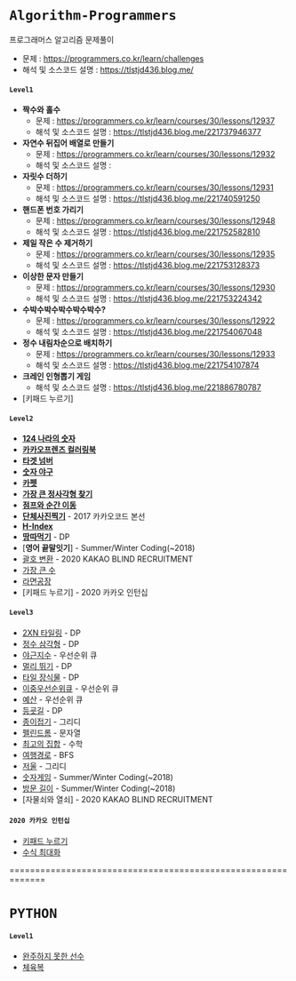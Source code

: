 # `Algorithm-Programmers`
프로그래머스 알고리즘 문제풀이

- 문제 : https://programmers.co.kr/learn/challenges
- 해석 및 소스코드 설명 : https://tlstjd436.blog.me/



#### `Level1`

- **짝수와 홀수**
  - 문제 : https://programmers.co.kr/learn/courses/30/lessons/12937
  - 해석 및 소스코드 설명 : https://tlstjd436.blog.me/221737946377
- **자연수 뒤집어 배열로 만들기**
  - 문제 : https://programmers.co.kr/learn/courses/30/lessons/12932
  - 해석 및 소스코드 설명 : 
- **자릿수 더하기**
  - 문제 : https://programmers.co.kr/learn/courses/30/lessons/12931
  - 해석 및 소스코드 설명 : https://tlstjd436.blog.me/221740591250
- <b>핸드폰 번호 가리기</b>
  - 문제 : https://programmers.co.kr/learn/courses/30/lessons/12948
  - 해석 및 소스코드 설명 : https://tlstjd436.blog.me/221752582810
- <b>제일 작은 수 제거하기</b>
  - 문제 : https://programmers.co.kr/learn/courses/30/lessons/12935
  - 해석 및 소스코드 설명 : https://tlstjd436.blog.me/221753128373
- <b>이상한 문자 만들기</b>
  - 문제 : https://programmers.co.kr/learn/courses/30/lessons/12930
  - 해석 및 소스코드 설명 : https://tlstjd436.blog.me/221753224342
- <b>﻿수박수박수박수박수박수?</b>
  - 문제 : https://programmers.co.kr/learn/courses/30/lessons/12922
  - 해석 및 소스코드 설명 : https://tlstjd436.blog.me/221754067048
- <b>정수 내림차순으로 배치하기</b>
  - 문제 : https://programmers.co.kr/learn/courses/30/lessons/12933
  - 해석 및 소스코드 설명 : https://tlstjd436.blog.me/221754107874
- <b>크레인 인형뽑기 게임</b>
  - 해석 및 소스코드 설명 : https://tlstjd436.blog.me/221886780787
- [키패드 누르기]

#### `Level2`

-  [**124 나라의 숫자**](https://tlstjd436.blog.me/221886880661/)
-  [**카카오프렌즈 컬러링북**](https://tlstjd436.blog.me/221893676600)
-  [**타겟 넘버**](https://tlstjd436.blog.me/221895611121)
-  [**숫자 야구**](https://tlstjd436.blog.me/221899214106)
-  [**카펫**](https://tlstjd436.blog.me/221901021656)
-  [**가장 큰 정사각형 찾기**](https://tlstjd436.blog.me/221905845053)
-  [**점프와 순간 이동**](https://tlstjd436.blog.me/221921620305)
-  [**단체사진찍기**](https://tlstjd436.blog.me/221951248500) - 2017 카카오코드 본선
-  [**H-Index**](https://tlstjd436.blog.me/221844040528)
-  [**땅따먹기**](https://tlstjd436.blog.me/221956494393) - DP
-  [**영어 끝말잇기**] - Summer/Winter Coding(~2018)
-  [괄호 변환](https://tlstjd436.blog.me/221971434161) - 2020 KAKAO BLIND RECRUITMENT
- [가장 큰 수](https://tlstjd436.blog.me/221968276414)
- [라면공장](https://tlstjd436.blog.me/221963497723)
- [키패드 누르기] - 2020 카카오 인턴십



#### `Level3`

- [2XN 타일링](https://tlstjd436.blog.me/221985176983) - DP
- [정수 삼각형](https://tlstjd436.blog.me/221986732668) - DP
- [야근지수](https://tlstjd436.blog.me/221989563405) - 우선순위 큐
- [멀리 뛰기](https://tlstjd436.blog.me/221993630748) - DP
- [타일 장식물](https://tlstjd436.blog.me/221982815483) - DP
- [이중우선순위큐](https://tlstjd436.blog.me/221997846873) - 우선순위 큐
- [예산](https://tlstjd436.blog.me/222003158461) - 우선순위 큐 
- [등굣길](https://tlstjd436.blog.me/222004295760) - DP
- [종이접기](https://tlstjd436.blog.me/222005292248) - 그리디
- [펠린드롬](https://tlstjd436.blog.me/222008492920) - 문자열
- [최고의 집합](https://tlstjd436.blog.me/222014298989) - 수학
- [여행경로](https://tlstjd436.blog.me/222012730890) - BFS
- [저울](https://tlstjd436.blog.me/222018403594) - 그리디
- [숫자게임](https://tlstjd436.blog.me/222028820494) - Summer/Winter Coding(~2018)
- [방문 길이](https://tlstjd436.blog.me/222038846661) - Summer/Winter Coding(~2018)
- [자물쇠와 열쇠] - ﻿2020 KAKAO BLIND RECRUITMENT



#### `2020 카카오 인턴십`

- [키패드 누르기](https://tlstjd436.blog.me/222019716281)
- [수식 최대화](https://tlstjd436.blog.me/222022636238)

=============================================================

# `PYTHON`

#### `Level1`

- [완주하지 못한 선수](https://tlstjd436.blog.me/222020824421)
- [체육복](https://tlstjd436.blog.me/222022160685)